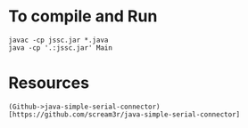 # To compile and Run

    javac -cp jssc.jar *.java
    java -cp '.:jssc.jar' Main

# Resources
    (Github->java-simple-serial-connector)[https://github.com/scream3r/java-simple-serial-connector]
